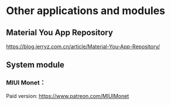 # Other applications and modules

<!-- ## Modified version of the application

| Application Name | Download link |
| --- | --- |
| One Wooden Letter | https://cloud.jerryz.com.cn/d/OneDrive/OnlineDrive/Monet-All/APK/一个木函.apk |
| APKGrabber | https://cloud.jerryz.com.cn/d/OneDrive/OnlineDrive/Monet-All/APK/APKGrabber.apk |
| Nothing Wether | https://cloud.jerryz.com.cn/d/OneDrive/OnlineDrive/Monet-All/APK/Nothing天气.apk |
| Share (third-party Weibo) | https://cloud.jerryz.com.cn/d/OneDrive/OnlineDrive/Monet-All/APK/ShareShare（第三方微博）.apk | -->

## Material You App Repository

https://blog.jerryz.com.cn/article/Material-You-App-Repository/

## System module

### MIUI Monet：

<!-- Free version: https://cloud.jerryz.com.cn/d/OneDrive/OnlineDrive/Monet-All/APK/MIUI%20Monet.zip -->

Paid version: https://www.patreon.com/MIUIMonet

<!-- ### PUI Theme for ColorOS
https://cloud.jerryz.com.cn/d/OneDrive/OnlineDrive/Monet-All/APK/PUI%20Theme%20For%20ColorOS.zip -->
